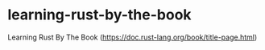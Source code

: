 # learning-rust-by-the-book
Learning Rust By The Book (https://doc.rust-lang.org/book/title-page.html)

